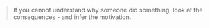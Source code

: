 > If you cannot understand why someone did something, look at the consequences - and infer the motivation.